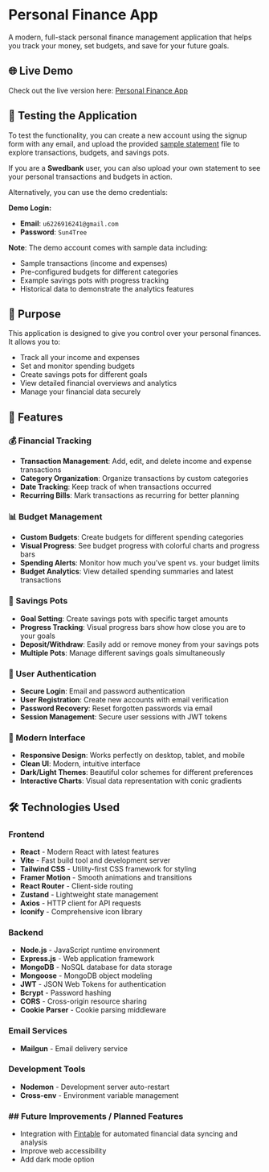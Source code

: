 # Personal Finance App

A modern, full-stack personal finance management application that helps you track your money, set budgets, and save for your future goals.

## 🌐 Live Demo
Check out the live version here: [Personal Finance App](https://personal-finance-app-e2pb.onrender.com)

## 🧪 Testing the Application

To test the functionality, you can create a new account using the signup form with any email, and upload the provided [sample statement](./statement.csv) file to explore transactions, budgets, and savings pots.

If you are a **Swedbank** user, you can also upload your own statement to see your personal transactions and budgets in action.

Alternatively, you can use the demo credentials:

**Demo Login:**
- **Email**: `u6226916241@gmail.com`
- **Password**: `Sun4Tree`

**Note**: The demo account comes with sample data including:
- Sample transactions (income and expenses)
- Pre-configured budgets for different categories
- Example savings pots with progress tracking
- Historical data to demonstrate the analytics features

## 🎯 Purpose

This application is designed to give you control over your personal finances. It allows you to:
- Track all your income and expenses
- Set and monitor spending budgets
- Create savings pots for different goals
- View detailed financial overviews and analytics
- Manage your financial data securely

## 🚀 Features

### 💰 Financial Tracking
- **Transaction Management**: Add, edit, and delete income and expense transactions
- **Category Organization**: Organize transactions by custom categories
- **Date Tracking**: Keep track of when transactions occurred
- **Recurring Bills**: Mark transactions as recurring for better planning

### 📊 Budget Management
- **Custom Budgets**: Create budgets for different spending categories
- **Visual Progress**: See budget progress with colorful charts and progress bars
- **Spending Alerts**: Monitor how much you've spent vs. your budget limits
- **Budget Analytics**: View detailed spending summaries and latest transactions

### 🏺 Savings Pots
- **Goal Setting**: Create savings pots with specific target amounts
- **Progress Tracking**: Visual progress bars show how close you are to your goals
- **Deposit/Withdraw**: Easily add or remove money from your savings pots
- **Multiple Pots**: Manage different savings goals simultaneously

### 🔐 User Authentication
- **Secure Login**: Email and password authentication
- **User Registration**: Create new accounts with email verification
- **Password Recovery**: Reset forgotten passwords via email
- **Session Management**: Secure user sessions with JWT tokens

### 📱 Modern Interface
- **Responsive Design**: Works perfectly on desktop, tablet, and mobile
- **Clean UI**: Modern, intuitive interface
- **Dark/Light Themes**: Beautiful color schemes for different preferences
- **Interactive Charts**: Visual data representation with conic gradients

## 🛠️ Technologies Used

### Frontend
- **React** - Modern React with latest features
- **Vite** - Fast build tool and development server
- **Tailwind CSS** - Utility-first CSS framework for styling
- **Framer Motion** - Smooth animations and transitions
- **React Router** - Client-side routing
- **Zustand** - Lightweight state management
- **Axios** - HTTP client for API requests
- **Iconify** - Comprehensive icon library

### Backend
- **Node.js** - JavaScript runtime environment
- **Express.js** - Web application framework
- **MongoDB** - NoSQL database for data storage
- **Mongoose** - MongoDB object modeling
- **JWT** - JSON Web Tokens for authentication
- **Bcrypt** - Password hashing
- **CORS** - Cross-origin resource sharing
- **Cookie Parser** - Cookie parsing middleware

### Email Services
- **Mailgun** - Email delivery service

### Development Tools
- **Nodemon** - Development server auto-restart
- **Cross-env** - Environment variable management

### ## Future Improvements / Planned Features
- Integration with [Fintable](https://fintable.io/) for automated financial data syncing and analysis
- Improve web accessibility 
- Add dark mode option
